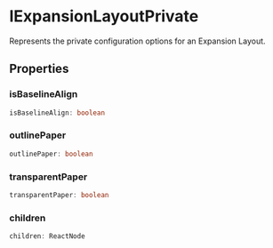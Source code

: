 # IExpansionLayoutPrivate

Represents the private configuration options for an Expansion Layout.

## Properties

### isBaselineAlign

```ts
isBaselineAlign: boolean
```

### outlinePaper

```ts
outlinePaper: boolean
```

### transparentPaper

```ts
transparentPaper: boolean
```

### children

```ts
children: ReactNode
```
